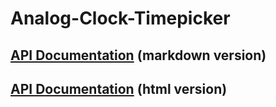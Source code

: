 # Analog-Clock-Timepicker
## [API Documentation](docs/timepicker-api-doc.md) (markdown version)
## [API Documentation](docs/timepicker-api-doc.html) (html version)
